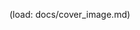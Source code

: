 <!-- Who's on First,
     What's on Second, 
    cause I-don't-know's on Third. 
-->

(load: docs/cover_image.md)